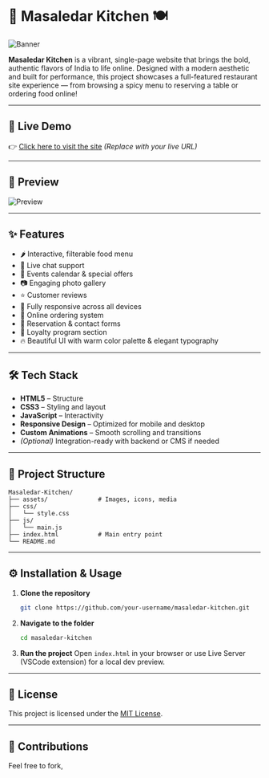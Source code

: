 # 🍛 Masaledar Kitchen 🍽️

![Banner](https://your-image-link-here.com/banner.jpg)

**Masaledar Kitchen** is a vibrant, single-page website that brings the bold, authentic flavors of India to life online. Designed with a modern aesthetic and built for performance, this project showcases a full-featured restaurant site experience — from browsing a spicy menu to reserving a table or ordering food online!

---

## 🚀 Live Demo

👉 [Click here to visit the site](https://masaledarkitchen.vercel.app) *(Replace with your live URL)*

---

## 📸 Preview

![Preview](https://your-image-link.com/preview.gif)

---

## ✨ Features

* 🌶️ Interactive, filterable food menu
* 💬 Live chat support
* 📆 Events calendar & special offers
* 📷 Engaging photo gallery
* ⭐ Customer reviews
* 📱 Fully responsive across all devices
* 🛒 Online ordering system
* 📝 Reservation & contact forms
* 🎁 Loyalty program section
* 🔥 Beautiful UI with warm color palette & elegant typography

---

## 🛠️ Tech Stack

* **HTML5** – Structure
* **CSS3** – Styling and layout
* **JavaScript** – Interactivity
* **Responsive Design** – Optimized for mobile and desktop
* **Custom Animations** – Smooth scrolling and transitions
* *(Optional)* Integration-ready with backend or CMS if needed

---

## 📁 Project Structure

```
Masaledar-Kitchen/
├── assets/              # Images, icons, media
├── css/
│   └── style.css
├── js/
│   └── main.js
├── index.html           # Main entry point
└── README.md
```

---

## ⚙️ Installation & Usage

1. **Clone the repository**

   ```bash
   git clone https://github.com/your-username/masaledar-kitchen.git
   ```

2. **Navigate to the folder**

   ```bash
   cd masaledar-kitchen
   ```

3. **Run the project**
   Open `index.html` in your browser or use Live Server (VSCode extension) for a local dev preview.

---

## 📃 License

This project is licensed under the [MIT License](LICENSE).

---

## 🙌 Contributions

Feel free to fork,
